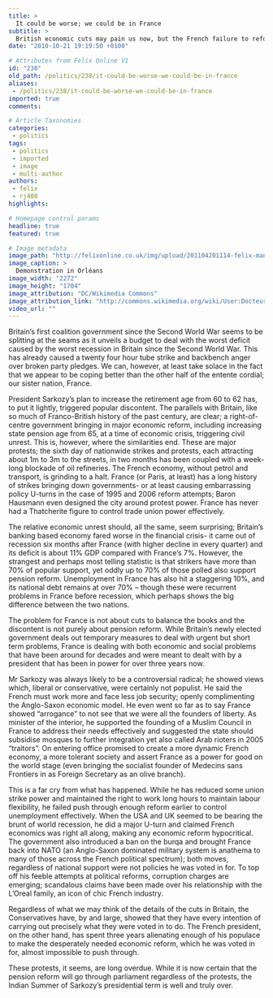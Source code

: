```yaml
---
title: >
  It could be worse; we could be in France
subtitle: >
  British economic cuts may pain us now, but the French failure to reform will hurt them more
date: "2010-10-21 19:19:50 +0100"

# Attributes from Felix Online V1
id: "238"
old_path: /politics/238/it-could-be-worse-we-could-be-in-france
aliases:
 - /politics/238/it-could-be-worse-we-could-be-in-france
imported: true
comments:

# Article Taxonomies
categories:
 - politics
tags:
 - politics
 - imported
 - image
 - multi-author
authors:
 - felix
 - rj408
highlights:

# Homepage control params
headline: true
featured: true

# Image metadata
image_path: "http://felixonline.co.uk/img/upload/201104201114-felix-manifestation_12_octobre_2010_orléans_-_place_du_martroi_-_1.jpg"
image_caption: >
  Demonstration in Orléans
image_width: "2272"
image_height: "1704"
image_attribution: "DC/Wikimedia Commons"
image_attribution_link: "http://commons.wikimedia.org/wiki/User:DocteurCosmos"
video_url: ""
---
```


Britain’s first coalition government since the Second World War seems to be splitting at the seams as it unveils a budget to deal with the worst deficit caused by the worst recession in Britain since the Second World War. This has already caused a twenty four hour tube strike and backbench anger over broken party pledges. We can, however, at least take solace in the fact that we appear to be coping better than the other half of the entente cordial; our sister nation, France.

President Sarkozy’s plan to increase the retirement age from 60 to 62 has, to put it lightly, triggered popular discontent. The parallels with Britain, like so much of Franco-British history of the past century, are clear; a right-of-centre government bringing in major economic reform, including increasing state pension age from 65, at a time of economic crisis, triggering civil unrest. This is, however, where the similarities end. These are major protests; the sixth day of nationwide strikes and protests, each attracting about 1m to 3m to the streets, in two months has been coupled with a week-long blockade of oil refineries. The French economy, without petrol and transport, is grinding to a halt. France (or Paris, at least) has a long history of strikes bringing down governments- or at least causing embarrassing policy U-turns in the case of 1995 and 2006 reform attempts; Baron Hausmann even designed the city around protest power. France has never had a Thatcherite figure to control trade union power effectively.

The relative economic unrest should, all the same, seem surprising; Britain’s banking based economy fared worse in the financial crisis- it came out of recession six months after France (with higher decline in every quarter) and its deficit is about 11% GDP compared with France’s 7%. However, the strangest and perhaps most telling statistic is that strikers have more than 70% of popular support, yet oddly up to 70% of those polled also support pension reform. Unemployment in France has also hit a staggering 10%, and its national debt remains at over 70% – though these were recurrent problems in France before recession, which perhaps shows the big difference between the two nations.

The problem for France is not about cuts to balance the books and the discontent is not purely about pension reform. While Britain’s newly elected government deals out temporary measures to deal with urgent but short term problems, France is dealing with both economic and social problems that have been around for decades and were meant to dealt with by a president that has been in power for over three years now.

Mr Sarkozy was always likely to be a controversial radical; he showed views which, liberal or conservative, were certainly not populist. He said the French must work more and face less job security; openly complimenting the Anglo-Saxon economic model. He even went so far as to say France showed “arrogance” to not see that we were all the founders of liberty. As minister of the interior, he supported the founding of a Muslim Council in France to address their needs effectively and suggested the state should subsidise mosques to further integration yet also called Arab rioters in 2005 “traitors”. On entering office promised to create a more dynamic French economy, a more tolerant society and assert France as a power for good on the world stage (even bringing the socialist founder of Medecins sans Frontiers in as Foreign Secretary as an olive branch).

This is a far cry from what has happened. While he has reduced some union strike power and maintained the right to work long hours to maintain labour flexibility, he failed push through enough reform earlier to control unemployment effectively. When the USA and UK seemed to be bearing the brunt of world recession, he did a major U-turn and claimed French economics was right all along, making any economic reform hypocritical. The government also introduced a ban on the burqa and brought France back into NATO (an Anglo-Saxon dominated military system is anathema to many of those across the French political spectrum); both moves, regardless of national support were not policies he was voted in for. To top off his feeble attempts at political reforms, corruption charges are emerging; scandalous claims have been made over his relationship with the L’Oreal family, an icon of chic French industry.

Regardless of what we may think of the details of the cuts in Britain, the Conservatives have, by and large, showed that they have every intention of carrying out precisely what they were voted in to do. The French president, on the other hand, has spent three years alienating enough of his populace to make the desperately needed economic reform, which he was voted in for, almost impossible to push through.

These protests, it seems, are long overdue. While it is now certain that the pension reform will go through parliament regardless of the protests, the Indian Summer of Sarkozy’s presidential term is well and truly over.
